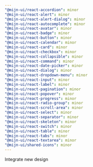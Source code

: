 ```yaml
---
"@mijn-ui/react-accordion": minor
"@mijn-ui/react-alert": minor
"@mijn-ui/react-alert-dialog": minor
"@mijn-ui/react-autocomplete": minor
"@mijn-ui/react-avatar": minor
"@mijn-ui/react-badge": minor
"@mijn-ui/react-button": minor
"@mijn-ui/react-calendar": minor
"@mijn-ui/react-card": minor
"@mijn-ui/react-checkbox": minor
"@mijn-ui/react-collapsible": minor
"@mijn-ui/react-command": minor
"@mijn-ui/react-date-picker": minor
"@mijn-ui/react-dialog": minor
"@mijn-ui/react-dropdown-menu": minor
"@mijn-ui/react-input": minor
"@mijn-ui/react-label": minor
"@mijn-ui/react-pagination": minor
"@mijn-ui/react-popover": minor
"@mijn-ui/react-progress": minor
"@mijn-ui/react-radio-group": minor
"@mijn-ui/react-scroll-area": minor
"@mijn-ui/react-select": minor
"@mijn-ui/react-separator": minor
"@mijn-ui/react-skeleton": minor
"@mijn-ui/react-switch": minor
"@mijn-ui/react-table": minor
"@mijn-ui/react-tabs": minor
"@mijn-ui/react-textarea": minor
"@mijn-ui/shared-icons": minor
---
```


Integrate new design
